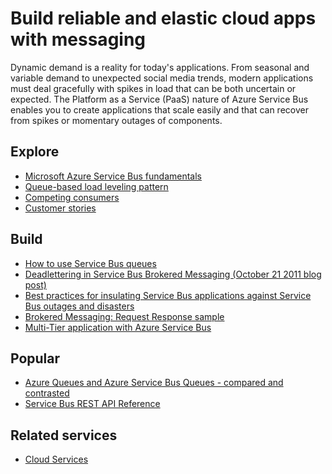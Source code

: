 <properties 
    pageTitle="Build Reliable and Elastic Cloud Apps with Messaging | Microsoft Azure" 
    description="Learn how to build reliable and elastic cloud applications with messaging in Microsoft Azure." 
    services="service-bus" 
    authors="sethmanheim" 
    manager="timlt" 
    editor="" 
    documentationCenter=""/>

<tags 
    ms.service="service-bus" 
    ms.workload="tbd" 
    ms.tgt_pltfrm="na" 
    ms.devlang="multiple" 
    ms.topic="article" 
    ms.date="10/06/2015" 
    ms.author="sethm"/>

# Build reliable and elastic cloud apps with messaging 
 
Dynamic demand is a reality for today's applications. From seasonal and variable demand to unexpected social media trends, modern applications must deal gracefully with spikes in load that can be both uncertain or expected. The Platform as a Service (PaaS) nature of Azure Service Bus enables you to create applications that scale easily and that can recover from spikes or momentary outages of components.  
 
## Explore

- [Microsoft Azure Service Bus fundamentals](service-bus-fundamentals-hybrid-solutions.md)
- [Queue-based load leveling pattern](http://msdn.microsoft.com/library/dn589783.aspx)
- [Competing consumers](http://msdn.microsoft.com/library/dn568101.aspx)
- [Customer stories](https://customers.microsoft.com/Pages/Home.aspx)
 
## Build

- [How to use Service Bus queues](service-bus-dotnet-how-to-use-queues.md) 
- [Deadlettering in Service Bus Brokered Messaging (October 21 2011 blog post)](http://geekswithblogs.net/asmith/articles/147398.aspx) 
- [Best practices for insulating Service Bus applications against Service Bus outages and disasters](service-bus-outages-disasters.md)
- [Brokered Messaging: Request Response sample](https://code.msdn.microsoft.com/Brokered-Messaging-Request-0ce8fcaf) 
- [Multi-Tier application with Azure Service Bus](service-bus-dotnet-multi-tier-app-using-service-bus-queues.md)
 
## Popular

- [Azure Queues and Azure Service Bus Queues - compared and contrasted](service-bus-azure-and-service-bus-queues-compared-contrasted.md)
- [Service Bus REST API Reference](http://msdn.microsoft.com/library/azure/hh780717.aspx)

## Related services

- [Cloud Services](http://azure.microsoft.com/services/cloud-services/) 
 
